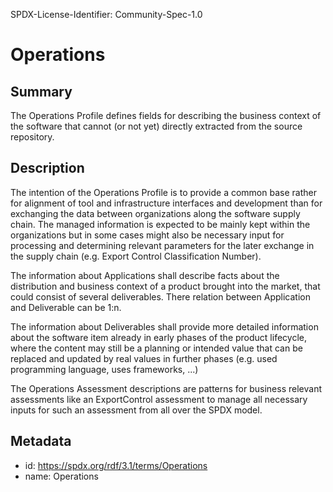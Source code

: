 SPDX-License-Identifier: Community-Spec-1.0

# Operations

## Summary

The Operations Profile defines fields for describing the business context of the software that cannot (or not yet) directly extracted from the source repository.

## Description

The intention of the Operations Profile is to provide a common base rather for alignment of tool and infrastructure interfaces and development than for exchanging the data between organizations along the software supply chain. The managed information is expected to be mainly kept within the organizations but in some cases might also be necessary input for processing and determining relevant parameters for the later exchange in the supply chain (e.g. Export Control Classification Number).

The information about Applications shall describe facts about the distribution and business context of a product brought into the market, that could consist of several deliverables. There relation between Application and Deliverable can be 1:n.

The information about Deliverables shall provide more detailed information about the software item already in early phases of the product lifecycle, where the content may still be a planning or intended value that can be replaced and updated by real values in further phases (e.g. used programming language, uses frameworks, ...)

The Operations Assessment descriptions are patterns for business relevant assessments like an ExportControl assessment to manage all necessary inputs for such an assessment from all over the SPDX model.

## Metadata

- id: https://spdx.org/rdf/3.1/terms/Operations
- name: Operations
